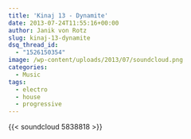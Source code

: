 ```yaml
---
title: 'Kinaj 13 - Dynamite'
date: 2013-07-24T11:55:16+00:00
author: Janik von Rotz
slug: kinaj-13-dynamite
dsq_thread_id:
  - "1526150354"
image: /wp-content/uploads/2013/07/soundcloud.png
categories:
  - Music
tags:
  - electro
  - house
  - progressive
---
```

{{< soundcloud 5838818 >}}